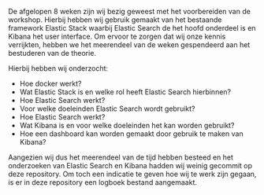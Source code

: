 De afgelopen 8 weken zijn wij bezig geweest met het voorbereiden van de workshop. Hierbij hebben wij gebruik gemaakt van het bestaande framework Elastic Stack waarbij Elastic Search de het hoofd onderdeel is en Kibana het user interface. Om ervoor te zorgen dat wij onze kennis verrijkten, hebben we het meerendeel van de weken gespendeerd aan het bestuderen van de theorie. 

Hierbij hebben wij onderzocht: 
- Hoe docker werkt?
- Wat Elastic Stack is en welke rol heeft Elastic Search hierbinnen?
- Hoe Elastic Search werkt?
- Voor welke doeleinden Elastic Search wordt gebruikt?
- Hoe Elastic Search werkt?
- Wat Kibana is en voor welke doeleinden het kan worden gebruikt?
- Hoe een dashboard kan worden gemaakt door gebruik te maken van Kibana?


Aangezien wij dus het meerendeel van de tijd hebben besteed en het onderzoeken van Elastic Search en Kibana hadden wij weinig gecommit op deze repository. Om toch een indicatie te geven hoe wij te werk zijn gegaan, is er in deze repository een logboek bestand aangemaakt. 